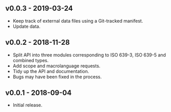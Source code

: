 ## v0.0.3 - 2019-03-24

- Keep track of external data files using a Git-tracked manifest.
- Update data.

## v0.0.2 - 2018-11-28

- Split API into three modules corresponding to ISO 639-3, ISO 639-5 and
  combined types.
- Add scope and macrolanguage requests.
- Tidy up the API and documentation.
- Bugs may have been fixed in the process.

## v0.0.1 - 2018-09-04

- Initial release.

